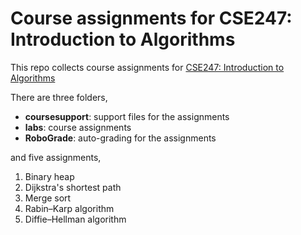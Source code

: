 # Course assignments for CSE247: Introduction to Algorithms
This repo collects course assignments for [CSE247: Introduction to Algorithms](https://www.cse.wustl.edu/~cytron/cse247/)

There are three folders,
- **coursesupport**: support files for the assignments
- **labs**: course assignments
- **RoboGrade**: auto-grading for the assignments

and five assignments,
1. Binary heap
2. Dijkstra's shortest path
3. Merge sort
4. Rabin–Karp algorithm
5. Diffie–Hellman algorithm

